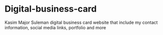 # Digital-business-card
Kasim Major Suleman digital business card website that include my contact information, social media links, portfolio and more
